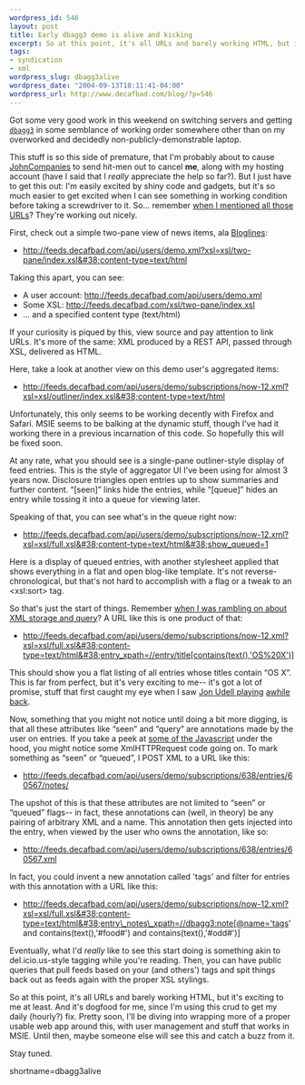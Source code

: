```yaml
--- 
wordpress_id: 546
layout: post
title: Early dbagg3 demo is alive and kicking
excerpt: So at this point, it's all URLs and barely working HTML, but it's exciting to me at least.  And it's dogfood for me, since I'm using this crud to get my daily (hourly?) fix.  Pretty soon, I'll be diving into wrapping more of a proper usable web app around this, with user management and stuff that works in MSIE.  Until then, maybe someone else will see this and catch a buzz from it.
tags: 
- syndication
- xml
wordpress_slug: dbagg3alive
wordpress_date: "2004-09-13T18:11:41-04:00"
wordpress_url: http://www.decafbad.com/blog/?p=546
---
```

Got some very good work in this weekend on switching servers and getting [`dbagg3`][dbagg3] in some semblance of working order somewhere other than on my overworked and decidedly non-publicly-demonstrable laptop.

This stuff is so this side of premature, that I'm probably about to cause [JohnCompanies][johncompanies] to send hit-men out to cancel **me**, along with my hosting account (have I said that I *really* appreciate the help so far?).  But I just have to get this out: I'm easily excited by shiny code and gadgets, but it's so much easier to get excited when I can see something in working condition before taking a screwdriver to it.  So... remember [when I mentioned all those URLs][dbagg3urls]?  They're working out nicely.

First, check out a simple two-pane view of news items, ala [Bloglines][bloglines]:

* <a href="http://feeds.decafbad.com/api/users/demo.xml?xsl=xsl/two-pane/index.xsl&#38;content-type=text/html" target="new">http://feeds.decafbad.com/api/users/demo.xml?xsl=xsl/two-pane/index.xsl&#38;content-type=text/html</a>

Taking this apart, you can see:

* A user account: <http://feeds.decafbad.com/api/users/demo.xml>
* Some XSL: <http://feeds.decafbad.com/xsl/two-pane/index.xsl>
* ... and a specified content type (text/html)

If your curiosity is piqued by this, view source and pay attention to link URLs.  It's more of the same:  XML produced by a REST API, passed through XSL, delivered as HTML.

Here, take a look at another view on this demo user's aggregated items:

* <a href="http://feeds.decafbad.com/api/users/demo/subscriptions/now-12.xml?xsl=xsl/outliner/index.xsl&#38;content-type=text/html" target="new">http://feeds.decafbad.com/api/users/demo/subscriptions/now-12.xml?xsl=xsl/outliner/index.xsl&#38;content-type=text/html</a>

Unfortunately, this only seems to be working decently with Firefox and Safari.  MSIE seems to be balking at the dynamic stuff, though I've had it working there in a previous incarnation of this code.  So hopefully this will be fixed soon.

At any rate, what you should see is a single-pane outliner-style display of feed entries.  This is the style of aggregator UI I've been using for almost 3 years now.  Disclosure triangles open entries up to show summaries and further content.  &#8220;[seen]&#8221; links hide the entries, while &#8220;[queue]&#8221; hides an entry while tossing it into a queue for viewing later.

Speaking of that, you can see what's in the queue right now:

* <a href="http://feeds.decafbad.com/api/users/demo/subscriptions/now-12.xml?xsl=xsl/full.xsl&#38;content-type=text/html&#38;show_queued=1" target="new">http://feeds.decafbad.com/api/users/demo/subscriptions/now-12.xml?xsl=xsl/full.xsl&#38;content-type=text/html&#38;show_queued=1</a>

Here is a display of queued entries, with another stylesheet applied that shows everything in a flat and open blog-like template.  It's not reverse-chronological, but that's not hard to accomplish with a flag or a tweak to an &lt;xsl:sort&gt; tag.  

So that's just the start of things.  Remember [when I was rambling on about XML storage and query][dbagg3storage]?  A URL like this is one product of that:

* <a href="http://feeds.decafbad.com/api/users/demo/subscriptions/now-12.xml?xsl=xsl/full.xsl&#38;content-type=text/html&#38;entry_xpath=//entry/title[contains(text(),'OS%20X')]" target="new">http://feeds.decafbad.com/api/users/demo/subscriptions/now-12.xml?xsl=xsl/full.xsl&#38;content-type=text/html&#38;entry_xpath=//entry/title[contains(text(),'OS%20X')]</a>

This should show you a flat listing of all entries whose titles contain &#8220;OS X&#8221;.  This is far from perfect, but it's very exciting to me-- it's got a lot of promise, stuff that first caught my eye when I saw [Jon Udell playing][xpathquery] [awhile back][xpathquery2].

Now, something that you might not notice until doing a bit more digging, is that all these attributes like &#8220;seen&#8221; and &#8220;query&#8221; are annotations made by the user on entries.  If you take a peek at [some of the Javascript][js] under the hood, you might notice some XmlHTTPRequest code going on.  To mark something as &#8220;seen&#8221; or &#8220;queued&#8221;, I POST XML to a URL like this:

* http://feeds.decafbad.com/api/users/demo/subscriptions/638/entries/60567/notes/

The upshot of this is that these attributes are not limited to &#8220;seen&#8221; or &#8220;queued&#8221; flags-- in fact, these annotations can (well, in theory) be any pairing of arbitrary XML and a name.  This annotation then gets injected into the entry, when viewed by the user who owns the annotation, like so:

* http://feeds.decafbad.com/api/users/demo/subscriptions/638/entries/60567.xml

In fact, you could invent a new annotation called 'tags' and filter for entries with this annotation with a URL like this:

* http://feeds.decafbad.com/api/users/demo/subscriptions/now-12.xml?xsl=xsl/full.xsl&#38;content-type=text/html&#38;entry\_notes\_xpath=//dbagg3:note[@name='tags' and contains(text(),'#food#') and contains(text(),'#odd#')]

Eventually, what I'd *really* like to see this start doing is something akin to del.icio.us-style tagging while you're reading.  Then, you can have public queries that pull feeds based on your (and others') tags and spit things back out as feeds again with the proper XSL stylings.

So at this point, it's all URLs and barely working HTML, but it's exciting to me at least.  And it's dogfood for me, since I'm using this crud to get my daily (hourly?) fix.  Pretty soon, I'll be diving into wrapping more of a proper usable web app around this, with user management and stuff that works in MSIE.  Until then, maybe someone else will see this and catch a buzz from it.

Stay tuned.

[js]: http://feeds.decafbad.com/js/agg.js
[xpathquery2]: http://webservices.xml.com/pub/a/ws/2003/06/10/xpathsearch.html?page=1
[xpathquery]: http://webservices.xml.com/pub/a/ws/2003/04/15/semanticblog.html
[johncompanies]: http://www.johncompanies.com
[dbagg3storage]: http://www.decafbad.com/blog/2004/08/23/slicing_and_dicing_to_make_atom_soup_in_dbagg3
[dbagg3urls]: http://www.decafbad.com/blog/2004/08/30/dbagg3_makingprogress
[dbagg3]: http://www.decafbad.com/cvs/dbagg3/
[bloglines]: http://www.bloglines.com/
<!--more-->
shortname=dbagg3alive
